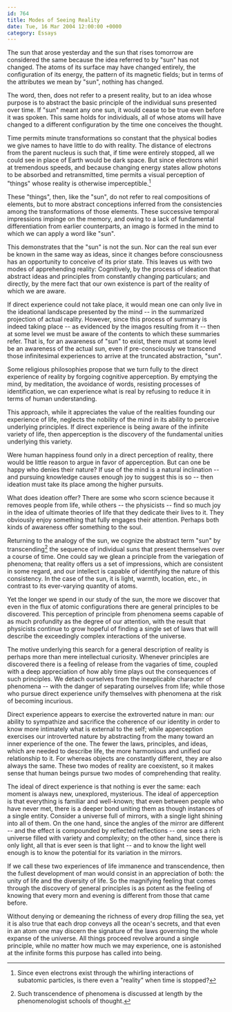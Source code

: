 ```yaml
---
id: 764
title: Modes of Seeing Reality
date: Tue, 16 Mar 2004 12:00:00 +0000
category: Essays
---
```


The sun that arose yesterday and the sun that rises tomorrow are
considered the same because the idea referred to by "sun" has not
changed.  The atoms of its surface may have changed entirely, the
configuration of its energy, the pattern of its magnetic fields; but in
terms of the attributes we mean by "sun", nothing has changed.

The word, then, does not refer to a present reality, but to an idea
whose purpose is to abstract the basic principle of the individual suns
presented over time.  If "sun" meant any one sun, it would cease to be
true even before it was spoken.  This same holds for individuals, all of
whose atoms will have changed to a different configuration by the time
one conceives the thought.

Time permits minute transformations so constant that the physical bodies
we give names to have little to do with reality.  The distance of
electrons from the parent nucleus is such that, if time were entirely
stopped, all we could see in place of Earth would be dark space.  But
since electrons whirl at tremendous speeds, and because changing energy
states allow photons to be absorbed and retransmitted, time permits a
visual perception of "things" whose reality is otherwise
imperceptible.[^1]

These "things", then, like the "sun", do not refer to real compositions
of elements, but to more abstract conceptions inferred from the
consistencies among the transformations of those elements.  These
successive temporal impressions impinge on the memory, and owing to a
lack of fundamental differentiation from earlier counterparts, an imago
is formed in the mind to which we can apply a word like "sun".

This demonstrates that the "sun" is not the sun.  Nor can the real sun
ever be known in the same way as ideas, since it changes before
consciousness has an opportunity to conceive of its prior state.  This
leaves us with two modes of apprehending reality: Cognitively, by the
process of ideation that abstract ideas and principles from constantly
changing particulars; and directly, by the mere fact that our own
existence is part of the reality of which we are aware.

If direct experience could not take place, it would mean one can only
live in the ideational landscape presented by the mind -- in the
summarized projection of actual reality.  However, since this process of
summary is indeed taking place -- as evidenced by the imagos resulting
from it -- then at some level we must be aware of the contents to which
these summaries refer.  That is, for an awareness of "sun" to exist,
there must at some level be an awareness of the actual sun, even if
pre-consciously we transcend those infinitesimal experiences to arrive
at the truncated abstraction, "sun".

Some religious philosophies propose that we turn fully to the direct
experience of reality by forgoing cognitive apperception.  By emptying
the mind, by meditation, the avoidance of words, resisting processes of
identification, we can experience what is real by refusing to reduce it
in terms of human understanding.

This approach, while it appreciates the value of the realities founding
our experience of life, neglects the nobility of the mind in its ability
to perceive underlying principles.  If direct experience is being aware
of the infinite variety of life, then apperception is the discovery of
the fundamental unities underlying this variety.

Were human happiness found only in a direct perception of reality, there
would be little reason to argue in favor of apperception.  But can one
be happy who denies their nature?  If use of the mind is a natural
inclination -- and pursuing knowledge causes enough joy to suggest this
is so -- then ideation must take its place among the higher pursuits.

What does ideation offer?  There are some who scorn science because it
removes people from life, while others -- the physicists -- find so much
joy in the idea of ultimate theories of life that they dedicate their
lives to it.  They obviously enjoy something that fully engages their
attention.  Perhaps both kinds of awareness offer something to the soul.

Returning to the analogy of the sun, we cognize the abstract term "sun"
by transcending[^2] the sequence of individual suns that present
themselves over a course of time.  One could say we glean a principle
from the variegation of phenomena; that reality offers us a set of
impressions, which are consistent in some regard, and our intellect is
capable of identifying the nature of this consistency.  In the case of
the sun, it is light, warmth, location, etc., in contrast to its
ever-varying quantity of atoms.

Yet the longer we spend in our study of the sun, the more we discover
that even in the flux of atomic configurations there are general
principles to be discovered.  This perception of principle from
phenomena seems capable of as much profundity as the degree of our
attention, with the result that physicists continue to grow hopeful of
finding a single set of laws that will describe the exceedingly complex
interactions of the universe.

The motive underlying this search for a general description of reality
is perhaps more than mere intellectual curiosity.  Whenever principles
are discovered there is a feeling of release from the vagaries of time,
coupled with a deep appreciation of how ably time plays out the
consequences of such principles.  We detach ourselves from the
inexplicable character of phenomena -- with the danger of separating
ourselves from life; while those who pursue direct experience unify
themselves with phenomena at the risk of becoming incurious.

Direct experience appears to exercise the extroverted nature in man: our
ability to sympathize and sacrifice the coherence of our identity in
order to know more intimately what is external to the self; while
apperception exercises our introverted nature by abstracting from the
many toward an inner experience of the one.  The fewer the laws,
principles, and ideas, which are needed to describe life, the more
harmonious and unified our relationship to it.  For whereas objects are
constantly different, they are also always the same.  These two modes of
reality are coexistent, so it makes sense that human beings pursue two
modes of comprehending that reality.

The ideal of direct experience is that nothing is ever the same: each
moment is always new, unexplored, mysterious.  The ideal of apperception
is that everything is familiar and well-known; that even between people
who have never met, there is a deeper bond uniting them as though
instances of a single entity.  Consider a universe full of mirrors, with
a single light shining into all of them.  On the one hand, since the
angles of the mirror are different -- and the effect is compounded by
reflected reflections -- one sees a rich universe filled with variety
and complexity; on the other hand, since there is only light, all that
is ever seen is that light -- and to know the light well enough is to
know the potential for its variation in the mirrors.

If we call these two experiences of life immanence and transcendence,
then the fullest development of man would consist in an appreciation of
both: the unity of life and the diversity of life.  So the magnifying
feeling that comes through the discovery of general principles is as
potent as the feeling of knowing that every morn and evening is
different from those that came before.

Without denying or demeaning the richness of every drop filling the sea,
yet it is also true that each drop conveys all the ocean's secrets, and
that even in an atom one may discern the signature of the laws governing
the whole expanse of the universe.  All things proceed revolve around a
single principle, while no matter how much we may experience, one is
astonished at the infinite forms this purpose has called into being.

[^1]:  Since even electrons exist through the whirling interactions of
subatomic particles, is there even a "reality" when time is stopped?

[^2]:  Such transcendence of phenomena is discussed at length by the
phenomenologist schools of thought.


